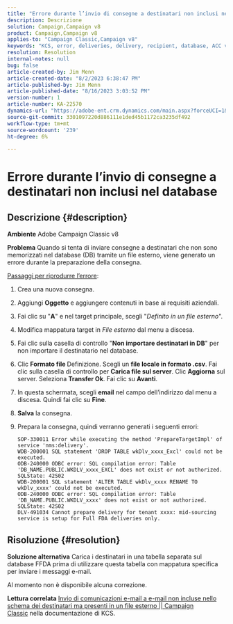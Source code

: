 ```yaml
---
title: "Errore durante l’invio di consegne a destinatari non inclusi nel database"
description: Descrizione
solution: Campaign,Campaign v8
product: Campaign,Campaign v8
applies-to: "Campaign Classic,Campaign v8"
keywords: "KCS, error, deliveries, delivery, recipient, database, ACC v8, Adobe Campaign Classic v8"
resolution: Resolution
internal-notes: null
bug: false
article-created-by: Jim Menn
article-created-date: "8/2/2023 6:38:47 PM"
article-published-by: Jim Menn
article-published-date: "8/16/2023 3:03:52 PM"
version-number: 1
article-number: KA-22570
dynamics-url: "https://adobe-ent.crm.dynamics.com/main.aspx?forceUCI=1&pagetype=entityrecord&etn=knowledgearticle&id=6b6596ca-6331-ee11-bdf3-6045bd006295"
source-git-commit: 3301097220d886111e1ded45b1172ca3235df492
workflow-type: tm+mt
source-wordcount: '239'
ht-degree: 6%

---
```


# Errore durante l’invio di consegne a destinatari non inclusi nel database

## Descrizione {#description}


<b>Ambiente</b>
Adobe Campaign Classic v8

<b>Problema</b>
Quando si tenta di inviare consegne a destinatari che non sono memorizzati nel database (DB) tramite un file esterno, viene generato un errore durante la preparazione della consegna.

<u>Passaggi per riprodurre l’errore</u>:

1. Crea una nuova consegna.
2. Aggiungi <b>Oggetto</b> e aggiungere contenuti in base ai requisiti aziendali.
3. Fai clic su &quot;<b>A</b>&quot; e nel target principale, scegli &quot;*Definito in un file esterno*&quot;.
4. Modifica mappatura target in *File esterno* dal menu a discesa.
5. Fai clic sulla casella di controllo &quot;<b>Non importare </b><b>destinatari</b><b> in DB</b>&quot; per non importare il destinatario nel database.
6. Clic <b>Formato file </b>Definizione. Scegli un <b>file locale in formato .csv</b>. Fai clic sulla casella di controllo per <b>Carica file sul server</b>. Clic <b>Aggiorna</b> sul server. Seleziona <b>Transfer Ok</b>. Fai clic su <b>Avanti</b>.
7. In questa schermata, scegli <b>email</b> nel campo dell’indirizzo dal menu a discesa. Quindi fai clic su <b>Fine</b>.
8. <b>Salva</b> la consegna.
9. Prepara la consegna, quindi verranno generati i seguenti errori:




   ```
   SOP-330011 Error while executing the method 'PrepareTargetImpl' of service 'nms:delivery'.
   WDB-200001 SQL statement 'DROP TABLE wkDlv_xxxx_Excl' could not be executed.
   ODB-240000 ODBC error: SQL compilation error: Table 'DB_NAME.PUBLIC.WKDLV_xxxx_EXCL' does not exist or not authorized. SQLState: 42S02
   WDB-200001 SQL statement 'ALTER TABLE wkDlv_xxxx RENAME TO wkDlv_xxxx' could not be executed.
   ODB-240000 ODBC error: SQL compilation error: Table 'DB_NAME.PUBLIC.WKDLV_xxxx' does not exist or not authorized. SQLState: 42S02
   DLV-491034 Cannot prepare delivery for tenant xxxx: mid-sourcing service is setup for Full FDA deliveries only.
   ```



## Risoluzione {#resolution}


<b>Soluzione alternativa</b>
Carica i destinatari in una tabella separata sul database FFDA prima di utilizzare questa tabella con mappatura specifica per inviare i messaggi e-mail.

Al momento non è disponibile alcuna correzione.

<b>Lettura correlata</b>
[Invio di comunicazioni e-mail a e-mail non incluse nello schema dei destinatari ma presenti in un file esterno || Campaign Classic](https://experienceleague.adobe.com/docs/experience-cloud-kcs/kbarticles/KA-15917.html?lang=it) nella documentazione di KCS.
